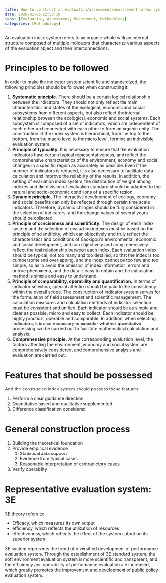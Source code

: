 ```yaml
---
title: How to construct an evaluation/assessment/measurement index system
date: 2020-01-05 22:50:19
tags: [Evaluation, Assessment, Measrement, Methodology]
categories: [Methodology]
---
```


An evaluation index system refers to an organic whole with an internal structure composed of multiple indicators that characterize various aspects of the evaluation object and their interconnections.

# Principles to be followed

In order to make the indicator system scientific and standardized, the following principles should be followed when constructing it:

1. **Systematic principle.** There should be a certain logical relationship between the indicators. They should not only reflect the main characteristics and states of the ecological, economic and social subsystems from different aspects, but also reflect the internal relationship between the ecological, economic and social systems. Each subsystem is composed of a set of indicators, which are independent of each other and connected with each other to form an organic unity. The construction of the index system is hierarchical, from the top to the bottom, from the macro level to the micro level, forming an indivisible evaluation system.
2. **Principle of typicality.** It is necessary to ensure that the evaluation indicators have certain typical representativeness, and reflect the comprehensive characteristics of the environment, economy and social changes in a specific region as accurately as possible. Even if the number of indicators is reduced, it is also necessary to facilitate data calculation and improve the reliability of the results. In addition, the setting of evaluation index system, the distribution of weight among indexes and the division of evaluation standard should be adapted to the natural and socio-economic conditions of a specific region.
3. **Dynamic principle.** The interactive development of ecology, economy and social benefits can only be reflected through certain time scale indicators. Therefore, dynamic changes should be fully considered in the selection of indicators, and the change values of several years should be collected.
4. **Principle of conciseness and scientificity.** The design of each index system and the selection of evaluation indexes must be based on the principle of scientificity, which can objectively and truly reflect the characteristics and conditions of Gaoxigou's environmental, economic and social development, and can objectively and comprehensively reflect the real relationship between each index. Each evaluation index should be typical, not too many and too detailed, so that the index is too cumbersome and overlapping, and the index cannot be too few and too simple, so as to avoid the omission of index information, errors and untrue phenomena, and the data is easy to obtain and the calculation method is simple and easy to understand.
5. **Principle of comparability, operability and quantification.** In terms of indicator selection, special attention should be paid to the consistency within the overall scope. The construction of indicator system serves for the formulation of field assessment and scientific management. The calculation measures and calculation methods of indicator selection must be consistent and unified. Each indicator should be as simple and clear as possible, micro and easy to collect. Each indicator should be highly practical, operable and comparable. In addition, when selecting indicators, it is also necessary to consider whether quantitative processing can be carried out to facilitate mathematical calculation and analysis.
6. **Comprehensive principle.** At the corresponding evaluation level, the factors affecting the environment, economy and social system are comprehensively considered, and comprehensive analysis and evaluation are carried out.

# Features that should be possessed

And the constructed index system should possess these features:

1. Perform a clear guidance direction
2. Quantitative based and qualitative supplemented
3. Difference classification considered

# General construction process

1. Building the theoretical foundation
2. Provide empirical evidence
   1. Statistical data support
   2. Evidence from typical cases
   3. Reasonable interpretation of contradictory cases
3. Verify operability

# Representative evaluation system: 3E

3E theory refers to:
- Efficacy, which measures its own output
- efficiency, which reflects the utilization of resources
- effectiveness, which reflects the effect of the system output on its superior system

3E system represents the trend of diversified development of performance evaluation system. Through the establishment of 3E standard system, the soft environment evaluation system is more scientific and transparent, and the efficiency and operability of performance evaluation are increased, which greatly promotes the improvement and development of public policy evaluation system.